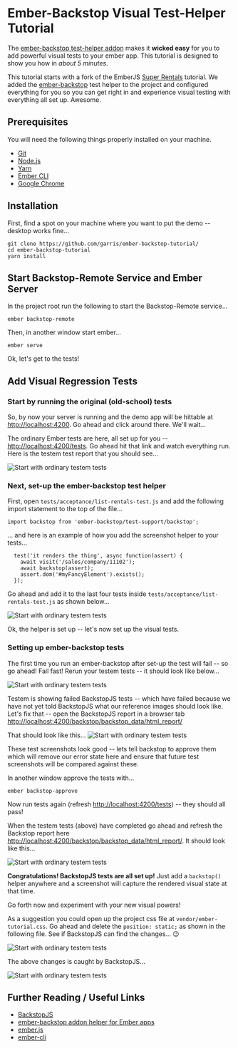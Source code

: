# Ember-Backstop Visual Test-Helper Tutorial

The [ember-backstop test-helper addon](https://github.com/garris/ember-backstop) makes it **wicked easy** for you to add powerful visual tests to your ember app.  This tutorial is designed to show you how in *about 5 minutes*.

This tutorial starts with a fork of the EmberJS [Super Rentals](https://guides.emberjs.com/current/tutorial/ember-cli/) tutorial. We added the [ember-backstop](https://github.com/garris/ember-backstop) test helper to the project and configured everything for you so you can get right in and experience visual testing with everything all set up. Awesome.

## Prerequisites

You will need the following things properly installed on your machine.

* [Git](https://git-scm.com/)
* [Node.js](https://nodejs.org/)
* [Yarn](https://yarnpkg.com/)
* [Ember CLI](https://ember-cli.com/)
* [Google Chrome](https://google.com/chrome/)

## Installation

First, find a spot on your machine where you want to put the demo -- desktop works fine...

```
git clone https://github.com/garris/ember-backstop-tutorial/
cd ember-backstop-tutorial
yarn install
```

## Start Backstop-Remote Service and Ember Server
In the project root run the following to start the Backstop-Remote service...

```
ember backstop-remote
```

Then, in another window start ember...

```
ember serve
```

Ok, let's get to the tests!

## Add Visual Regression Tests

### Start by running the original (old-school) tests

So, by now your server is running and the demo app will be hittable at [http://localhost:4200](http://localhost:4200).  Go ahead and click around there. We'll wait...

The ordinary Ember tests are here, all set up for you -- [http://localhost:4200/tests](http://localhost:4200/tests). Go ahead hit that link and watch everything run.  Here is the testem test report that you should see...

![Start with ordinary testem tests](./backstop-tutorial/seventy-six-tests.png)

### Next, set-up the ember-backstop test helper

First, open `tests/acceptance/list-rentals-test.js` and add the following import statement to the top of the file...

```
import backstop from 'ember-backstop/test-support/backstop';
```

... and here is an example of how you add the screenshot helper to your tests...

```
  test('it renders the thing', async function(assert) {
    await visit('/sales/company/11102');
    await backstop(assert);
    assert.dom('#myFancyElement').exists();
  });
```

Go ahead and add it to the last four tests inside `tests/acceptance/list-rentals-test.js` as shown below...

![Start with ordinary testem tests](./backstop-tutorial/acceptance-test-with-backstop.png)

Ok, the helper is set up -- let's now set up the visual tests.

### Setting up ember-backstop tests

The first time you run an ember-backstop after set-up the test will fail -- so go ahead! Fail fast! Rerun your testem tests -- it should look like below...

![Start with ordinary testem tests](./backstop-tutorial/testem-after-backstop-tests.png)

Testem is showing failed BackstopJS tests -- which have failed because we have not yet told BackstopJS what our reference images should look like. Let's fix that -- open the BackstopJS report in a browser tab [http://localhost:4200/backstop/backstop_data/html_report/](http://localhost:4200/backstop/backstop_data/html_report/)

That should look like this...
![Start with ordinary testem tests](./backstop-tutorial/localhost_4200_backstop_backstop_data_html_report_.png)

These test screenshots look good -- lets tell backstop to approve them which will remove our error state here and ensure that future test screenshots will be compared against these.  

In another window approve the tests with...

```
ember backstop-approve
```

Now run tests again (refresh [http://localhost:4200/tests](http://localhost:4200/tests)) -- they should all pass!  

When the testem tests (above) have completed go ahead and refresh the Backstop report here [http://localhost:4200/backstop/backstop_data/html_report/](http://localhost:4200/backstop/backstop_data/html_report/).  It should look like this...

![Start with ordinary testem tests](./backstop-tutorial/localhost_4200_backstop_backstop_data_html_report_passing.png)

**Congratulations! BackstopJS tests are all set up!**  Just add a `backstop()` helper anywhere and a screenshot will capture the rendered visual state at that time.

Go forth now and experiment with your new visual powers! 

As a suggestion you could open up the project css file at `vendor/ember-tutorial.css`. Go ahead and delete the `position: static;` as shown in the following file. See if BackstopJS can find the changes... 😉

![Start with ordinary testem tests](./backstop-tutorial/lets-break-one-of-our-screens.png)

The above changes is caught by BackstopJS...

![Start with ordinary testem tests](./backstop-tutorial/backstop-found-our-change.png)

## Further Reading / Useful Links

* [BackstopJS](http://backstopjs.org)
* [ember-backstop addon helper for Ember apps](https://github.com/garris/ember-backstop)
* [ember.js](https://emberjs.com/)
* [ember-cli](https://ember-cli.com/)
